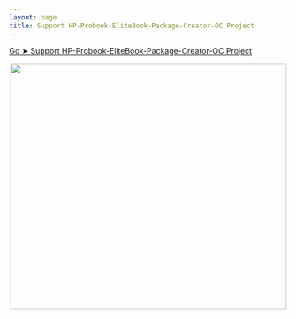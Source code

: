 ```yaml
---
layout: page
title: Support HP-Probook-EliteBook-Package-Creator-OC Project
---
```



<a href="https://htmlpreview.github.io/?https://github.com/chris1111/HP-Probook-EliteBook-Package-Creator-OC/blob/master/Builder/HPProBookEliteBookmacOS/Support%20Donate.html" title="Support Project">Go ➤ Support HP-Probook-EliteBook-Package-Creator-OC Project</a>

<p align="center">
  <img width="500" height="446" src="https://user-images.githubusercontent.com/6248794/149632570-d31694cb-6d82-42c3-9583-ea7f9ea47c1e.png">
  
</p>
